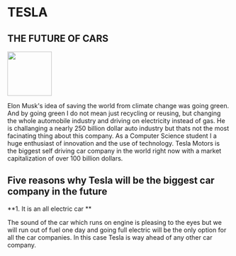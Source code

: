 # TESLA      
## THE FUTURE OF CARS

<img src= "https://www.tesla.com/sites/default/files/images/tesla_logo.jpg" height="100" width="100">



Elon Musk's idea of saving the world from climate change was going green. And by going green I do not mean just recycling or reusing, but changing the whole automobile industry and driving on electricity instead of gas. He is challanging a nearly 250 billion dollar auto industry but thats not the most facinating thing about this company. As a Computer Science student I a huge enthusiast of innovation and the use of technology. Tesla Motors is the biggest self driving car company in the world right now with a market capitalization of over 100 billion dollars. 

## Five reasons why Tesla will be the biggest car company in the future

**1. It is an all electric car **

The sound of the car which runs on engine is pleasing to the eyes but we will run out of fuel one day and going full electric will be the only option for all the car companies. In this case Tesla is way ahead of any other car company. 



  


